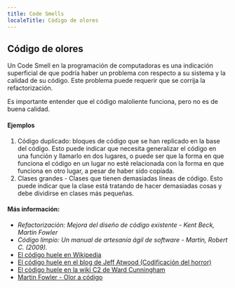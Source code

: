 ```yaml
---
title: Code Smells
localeTitle: Código de olores
---
```

## Código de olores

Un Code Smell en la programación de computadoras es una indicación superficial de que podría haber un problema con respecto a su sistema y la calidad de su código. Este problema puede requerir que se corrija la refactorización.

Es importante entender que el código maloliente funciona, pero no es de buena calidad.

#### Ejemplos

1.  Código duplicado: bloques de código que se han replicado en la base del código. Esto puede indicar que necesita generalizar el código en una función y llamarlo en dos lugares, o puede ser que la forma en que funciona el código en un lugar no esté relacionada con la forma en que funciona en otro lugar, a pesar de haber sido copiada.
2.  Clases grandes - Clases que tienen demasiadas líneas de código. Esto puede indicar que la clase está tratando de hacer demasiadas cosas y debe dividirse en clases más pequeñas.

#### Más información:

*   _Refactorización: Mejora del diseño de código existente - Kent Beck, Martin Fowler_
*   _Código limpio: Un manual de artesanía ágil de software - Martin, Robert C. (2009)._
*   [El código huele en Wikipedia](https://en.wikipedia.org/wiki/Code_smell)
*   [El código huele en el blog de Jeff Atwood (Codificación del horror)](https://blog.codinghorror.com/code-smells/)
*   [El código huele en la wiki C2 de Ward Cunningham](http://wiki.c2.com/?CodeSmell)
*   [Martin Fowler - Olor a código](https://martinfowler.com/bliki/CodeSmell.html)